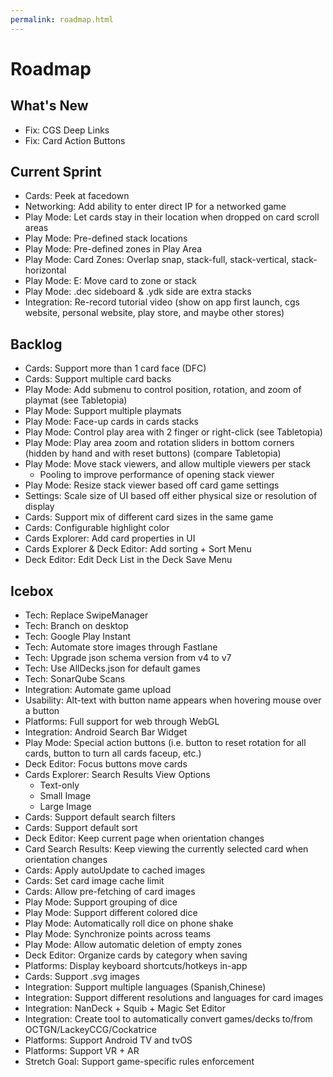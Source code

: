 ```yaml
---
permalink: roadmap.html
---
```


# Roadmap

## What's New
- Fix: CGS Deep Links
- Fix: Card Action Buttons

## Current Sprint
- Cards: Peek at facedown
- Networking: Add ability to enter direct IP for a networked game
- Play Mode: Let cards stay in their location when dropped on card scroll areas
- Play Mode: Pre-defined stack locations
- Play Mode: Pre-defined zones in Play Area
- Play Mode: Card Zones: Overlap snap, stack-full, stack-vertical, stack-horizontal
- Play Mode: E: Move card to zone or stack
- Play Mode: .dec sideboard & .ydk side are extra stacks
- Integration: Re-record tutorial video (show on app first launch, cgs website, personal website, play store, and maybe other stores)

## Backlog
- Cards: Support more than 1 card face (DFC)
- Cards: Support multiple card backs
- Play Mode: Add submenu to control position, rotation, and zoom of playmat (see Tabletopia)
- Play Mode: Support multiple playmats
- Play Mode: Face-up cards in cards stacks
- Play Mode: Control play area with 2 finger or right-click (see Tabletopia)
- Play Mode: Play area zoom and rotation sliders in bottom corners (hidden by hand and with reset buttons) (compare Tabletopia)
- Play Mode: Move stack viewers, and allow multiple viewers per stack
  - Pooling to improve performance of opening stack viewer
- Play Mode: Resize stack viewer based off card game settings
- Settings: Scale size of UI based off either physical size or resolution of display
- Cards: Support mix of different card sizes in the same game
- Cards: Configurable highlight color
- Cards Explorer: Add card properties in UI
- Cards Explorer & Deck Editor: Add sorting + Sort Menu
- Deck Editor: Edit Deck List in the Deck Save Menu

## Icebox
- Tech: Replace SwipeManager
- Tech: Branch on desktop
- Tech: Google Play Instant
- Tech: Automate store images through Fastlane
- Tech: Upgrade json schema version from v4 to v7
- Tech: Use AllDecks.json for default games
- Tech: SonarQube Scans
- Integration: Automate game upload
- Usability: Alt-text with button name appears when hovering mouse over a button
- Platforms: Full support for web through WebGL
- Integration: Android Search Bar Widget
- Play Mode: Special action buttons (i.e. button to reset rotation for all cards, button to turn all cards faceup, etc.)
- Deck Editor: Focus buttons move cards
- Cards Explorer: Search Results View Options
  - Text-only
  - Small Image
  - Large Image
- Cards: Support default search filters
- Cards: Support default sort
- Deck Editor: Keep current page when orientation changes
- Card Search Results: Keep viewing the currently selected card when orientation changes
- Cards: Apply autoUpdate to cached images
- Cards: Set card image cache limit
- Cards: Allow pre-fetching of card images
- Play Mode: Support grouping of dice
- Play Mode: Support different colored dice
- Play Mode: Automatically roll dice on phone shake
- Play Mode: Synchronize points across teams
- Play Mode: Allow automatic deletion of empty zones
- Deck Editor: Organize cards by category when saving
- Platforms: Display keyboard shortcuts/hotkeys in-app
- Cards: Support .svg images
- Integration: Support multiple languages (Spanish,Chinese)
- Integration: Support different resolutions and languages for card images
- Integration: NanDeck + Squib + Magic Set Editor
- Integration: Create tool to automatically convert games/decks to/from OCTGN/LackeyCCG/Cockatrice
- Platforms: Support Android TV and tvOS
- Platforms: Support VR + AR
- Stretch Goal: Support game-specific rules enforcement
